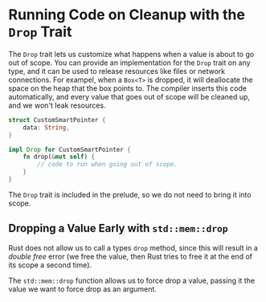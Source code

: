 # Running Code on Cleanup with the `Drop` Trait

The `Drop` trait lets us customize what happens when a value is about to go out
of scope. You can provide an implementation for the `Drop` trait on any type,
and it can be used to release resources like files or network connections. For
exampel, when a `Box<T>` is dropped, it will deallocate the space on the heap
that the box points to. The compiler inserts this code automatically, and every
value that goes out of scope will be cleaned up, and we won't leak resources.

```rust
struct CustomSmartPointer {
    data: String,
}

impl Drop for CustomSmartPointer {
    fn drop(&mut self) {
        // code to run when going out of scope.
    }
}
```

The `Drop` trait is included in the prelude, so we do not need to bring it into
scope.

## Dropping a Value Early with `std::mem::drop`

Rust does not allow us to call a types `drop` method, since this will result in
a *double free* error (we free the value, then Rust tries to free it at the end
of its scope a second time).

The `std::mem::drop` function allows us to force drop a value, passing it the
value we want to force drop as an argument.
